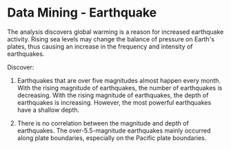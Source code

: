 # Data Mining - Earthquake

The analysis discovers global warming is a reason for increased earthquake activity. Rising sea levels may change the balance of pressure on Earth's plates, thus causing an increase in the frequency and intensity of earthquakes.

Discover:

1. Earthquakes that are over five magnitudes almost happen every month. With the rising magnitude of earthquakes, the number of earthquakes is decreasing. With the rising magnitude of earthquakes, the depth of earthquakes is increasing. However, the most powerful earthquakes have a shallow depth.

3. There is no correlation between the magnitude and depth of earthquakes. The over-5.5-magnitude earthquakes mainly occurred along plate boundaries, especially on the Pacific plate boundaries.
